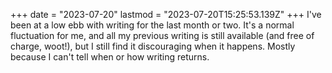 +++
date = "2023-07-20"
lastmod = "2023-07-20T15:25:53.139Z"
+++
I've been at a low ebb with writing for the last month or two. It's a normal fluctuation for me, and all my previous writing is still available (and free of charge, woot!), but I still find it discouraging when it happens. Mostly because I can't tell when or how writing returns.
